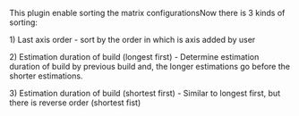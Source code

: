 This plugin enable sorting the matrix configurationsNow there is 3 kinds
of sorting:

1\) Last axis order - sort by the order in which is axis added by user

2\) Estimation duration of build (longest first) - Determine estimation
duration of build by previous build and, the longer estimations go
before the shorter estimations.

3\) Estimation duration of build (shortest first) - Similar to longest
first, but there is reverse order (shortest fist)
